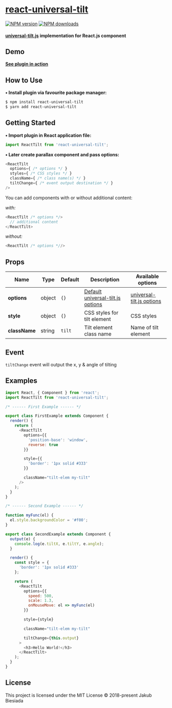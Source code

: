# [react-universal-tilt](https://github.com/jb1905/react-universal-tilt)

[![NPM version](http://img.shields.io/npm/v/react-universal-tilt.svg?style=flat-square)](https://www.npmjs.com/package/react-universal-tilt)
[![NPM downloads](http://img.shields.io/npm/dm/react-universal-tilt.svg?style=flat-square)](https://www.npmjs.com/package/react-universal-tilt)

#### [universal-tilt.js](https://www.npmjs.com/package/universal-tilt.js) implementation for React.js component
## Demo
**[See plugin in action](https://jb1905.github.io/universal-tilt.js/)**

## How to Use
**• Install plugin via favourite package manager:**
```sh
$ npm install react-universal-tilt
$ yarn add react-universal-tilt
```

## Getting Started
**• Import plugin in React application file:**
```js
import ReactTilt from 'react-universal-tilt';
```

**• Later create parallax component and pass options:**
```js
<ReactTilt
  options={ /* options */ }
  styles={ /* CSS styles */ }
  className={ /* class name(s) */ }
  tiltChange={ /* event output destination */ }
/>
```

You can add components with or without additional content:

*with:*
```js
<ReactTilt /* options */>
  // additional content
</ReactTilt>
```
*without:*
```js
<ReactTilt /* options *//>
```

## Props
Name | Type | Default | Description | Available options
-|-|-|-|-
**options** | object | `{}` | [Default universal-tilt.js options](https://github.com/JB1905/universal-tilt.js#options) | [universal-tilt.js options](https://github.com/JB1905/universal-tilt.js#options)
**style** | object | `{}` | CSS styles for tilt element | CSS styles
**className** | string | `tilt` | Tilt element class name | Name of tilt element

## Event
`tiltChange` event will output the x, y & angle of tilting

## Examples
```js
import React, { Component } from 'react';
import ReactTilt from 'react-universal-tilt';

/* ------ First Example ------ */

export class FirstExample extends Component {
  render() {
    return (
      <ReactTilt
        options={{
          'position-base': 'window',
          reverse: true
        }}

        style={{
          'border': '1px solid #333'
        }}

        className="tilt-elem my-tilt"
      />
    );
  }
}

/* ------ Second Example ------ */

function myFunc(el) {
  el.style.backgroundColor = '#f00';
}

export class SecondExample extends Component {
  output(e) {
    console.log(e.tiltX, e.tiltY, e.angle);
  }

  render() {
    const style = {
      'border': '1px solid #333'
    };

    return (
      <ReactTilt
        options={{
          speed: 500,
          scale: 1.3,
          onMouseMove: el => myFunc(el)
        }}

        style={style}

        className="tilt-elem my-tilt"

        tiltChange={this.output}
      >
        <h3>Hello World!</h3>
      </ReactTilt>
    );
  }
}
```

## License
This project is licensed under the MIT License © 2018-present Jakub Biesiada
